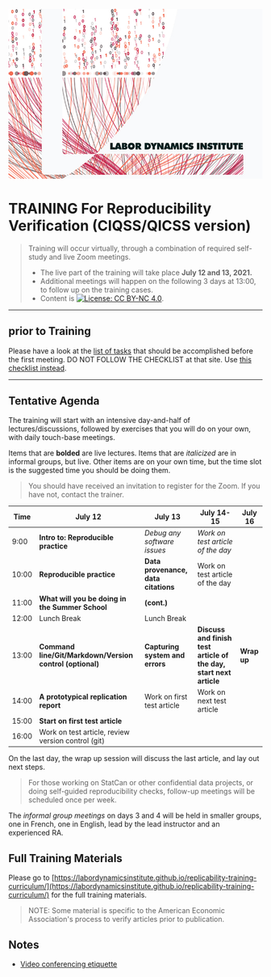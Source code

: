 ![Labor Dynamics Institute](LDIimage_11.22.19_FINALv1.jpg)

# TRAINING For Reproducibility Verification (CIQSS/QICSS version)

> Training will occur virtually, through a combination of required self-study and live Zoom meetings. 
> - The live part of the training will take place **July 12 and 13, 2021.** 
> - Additional meetings will happen on the following 3 days at 13:00, to follow up on the training cases. 
> - Content is [![License: CC BY-NC 4.0](https://licensebuttons.net/l/by-nc/4.0/80x15.png)](https://creativecommons.org/licenses/by-nc/4.0/).

---

prior to Training
------

Please have a look at the [list of tasks](https://labordynamicsinstitute.github.io/replicability-training-curriculum/pre-training.html) that should be accomplished before the first meeting. DO NOT FOLLOW THE CHECKLIST at that site. Use [this checklist instead](setup-checklist.md).

---

Tentative Agenda
----------------

The training will start with an intensive day-and-half of lectures/discussions, followed by exercises that you will do on your own, with daily touch-base meetings.

Items that are **bolded** are live lectures. Items that are *italicized* are in informal groups, but live. Other items are on your own time, but the time slot is the suggested time you should be doing them. 

> You should have received an invitation to register for the Zoom. If you have not, contact the trainer.


| Time  |  July 12                                                 | July 13                             | July 14-15          | July 16 |
|-------|----------------------------------------------------------|-------------------------------------|---------------------|---------|
| 9:00  |  **Intro to: Reproducible practice**                     | *Debug any software issues*         | *Work on test article of the day* ||
| 10:00 |  **Reproducible practice**                               | **Data provenance, data citations** | Work on test article of the day ||
| 11:00 | **What will you be doing in the Summer School**          | **(cont.)**                         ||
| 12:00 | Lunch Break                                              | Lunch Break                         ||
| 13:00 | **Command line/Git/Markdown/Version control (optional)** | **Capturing system and errors**     | **Discuss and finish test article of the day, start next article**| **Wrap up** |
| 14:00 | **A prototypical replication report**                    | Work on first test article          | Work on next test article||
| 15:00 | **Start on first test article**                          ||||
| 16:00 | Work on test article, review version control (git)       ||||

On the last day, the wrap up session will discuss the last article, and lay out next steps.

> For those working on StatCan or other confidential data projects, or doing self-guided reproducibility checks, follow-up meetings will be scheduled once per week.

The *informal group meetings* on days 3 and 4 will be held in smaller groups, one in French, one in English, lead by the lead instructor and an experienced RA. 



Full Training Materials
----------------------

Please go to [https://labordynamicsinstitute.github.io/replicability-training-curriculum/](https://labordynamicsinstitute.github.io/replicability-training-curriculum/) for the full training materials.

> NOTE: Some material is specific to the American Economic Association's process to verify articles prior to publication. 

Notes
-----

- [Video conferencing etiquette](videoconferencing_rules_and_etiquette.md)
